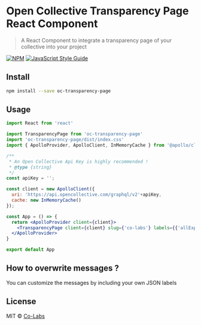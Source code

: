 # Open Collective Transparency Page React Component

> A React Component to integrate a transparency page of your collective into your project

[![NPM](https://img.shields.io/npm/v/oc-transparency-page.svg)](https://www.npmjs.com/package/oc-transparency-page) [![JavaScript Style Guide](https://img.shields.io/badge/code_style-standard-brightgreen.svg)](https://standardjs.com)

## Install

```bash
npm install --save oc-transparency-page
```

## Usage

```jsx
import React from 'react'

import TransparencyPage from 'oc-transparency-page'
import 'oc-transparency-page/dist/index.css'
import { ApolloProvider, ApolloClient, InMemoryCache } from '@apollo/client';

/**
 * An Open Collective Api Key is highly recommended !
 * @type {string}
 */
const apiKey = '';

const client = new ApolloClient({
  uri: 'https://api.opencollective.com/graphql/v2'+apiKey,
  cache: new InMemoryCache()
});

const App = () => {
  return <ApolloProvider client={client}>
    <TransparencyPage client={client} slug={'co-labs'} labels={{'allExpensesFrom' : 'Toutes les dépenses du {date}'}} />
  </ApolloProvider>
}

export default App
```

## How to overwrite messages ?

You can customize the messages by including your own JSON labels

## License

MIT © [Co-Labs](https://github.com/co-labs)
